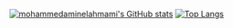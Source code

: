 [![mohammedaminelahmami's GitHub stats](https://github-readme-stats.vercel.app/api?username=mohammedaminelahmami)](https://github.com/mohammedaminelahmami/github-readme-stats) [![Top Langs](https://github-readme-stats.vercel.app/api/top-langs/?username=mohammedaminelahmami&layout=compact)](https://github.com/mohammedaminelahmami/github-readme-stats)

